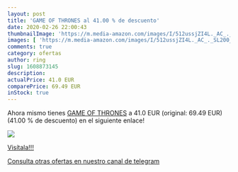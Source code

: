 ```yaml
---
layout: post
title: 'GAME OF THRONES al 41.00 % de descuento'
date: 2020-02-26 22:00:43
thumbnailImage: 'https://m.media-amazon.com/images/I/512ussjZI4L._AC_._SL200_.jpg'
images: [ 'https://m.media-amazon.com/images/I/512ussjZI4L._AC_._SL200_.jpg' ]
comments: true
category: ofertas
author: ring
slug: 1608873145
description:
actualPrice: 41.0 EUR
comparePrice: 69.49 EUR
inStock: true
---
```


Ahora mismo tienes [GAME OF THRONES](https://www.amazon.com/dp/1608873145/?tag=redken08-20) a 41.0 EUR (original: 69.49 EUR) (41.00 %  de descuento) en el siguiente enlace!

[![](https://m.media-amazon.com/images/I/512ussjZI4L._AC_._SL200_.jpg)](https://www.amazon.com/dp/1608873145/?tag=redken08-20)

[Visítala!!!](https://www.amazon.com/dp/1608873145/?tag=redken08-20)

[Consulta otras ofertas en nuestro canal de telegram](https://t.me/s/ofertas25)
